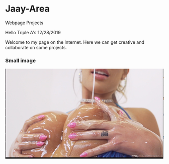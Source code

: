 # Jaay-Area
Webpage Projects

Hello Triple A's  12/28/2019

Welcome to my page on the Internet. Here we can get creative and collaborate on some projects.

### Small image

![Octocat](https://raw.githubusercontent.com/jaayarea/jaay-area/b6b1363eb184cb14c94ad61a33bec2986f789bd9/tips.PNG)

